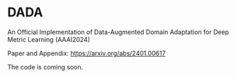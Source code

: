 # DADA
An Official Implementation of Data-Augmented Domain Adaptation for Deep Metric Learning (AAAI2024)

Paper and Appendix: https://arxiv.org/abs/2401.00617

The code is coming soon.
